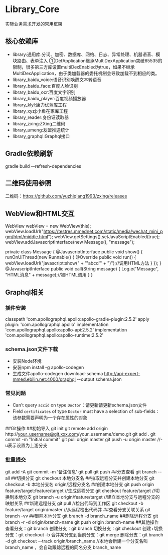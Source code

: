 # Library_Core
实际业务需求开发的常用框架

## 核心依赖库
* library:通用库:分词、加密、数据库、网络、日志、异常处理、机器语音、模块路由、表单注入
    ①DefApplication继承MultiDexApplication突破65535的限制，很多第三方库设置multiDexEnabled为true，如果不继承MultiDexApplication，由于类加载器的委托机制会导致加载不到相应的类。
* library_baidu_voice:语音识别唤醒文本转语音
* library_baidu_face:百度人脸识别
* library_baidu_ocr:百度文字识别
* library_baidu_player:百度视频播放器
* library_klyl:康力优蓝库工程
* library_xyzj:小鱼在家库工程
* library_reader:身份证读取器
* library_zxing:ZXing二维码
* library_umeng:友盟推送统计
* library_graphql:Graphql接口

## Gradle依赖刷新
gradle build --refresh-dependencies

## 二维码使用参照
二维码：https://github.com/yuzhiqiang1993/zxing/releases

## WebView和HTML交互
WebView webView = new WebView(this);
webView.loadUrl("https://testres.mmednet.com/static/media/wechat_mini_pgm/html/middle.html");
webView.getSettings().setJavaScriptEnabled(true);
webView.addJavascriptInterface(new Message(), "message");

private class Message {
    @JavascriptInterface
    public void show() {
        runOnUiThread(new Runnable() {
            @Override
            public void run() {
                webView.loadUrl("javascript:show(" + "'abcd'" + ")");//调用HTML方法
            }
        });
    }
    @JavascriptInterface
    public void call(String message) {
        Log.e("Message", "HTML消息" + message);//被HTML调用
    }
}

## Graphql相关
### 插件安装
classpath 'com.apollographql.apollo:apollo-gradle-plugin:2.5.2'
apply plugin: 'com.apollographql.apollo'
implementation 'com.apollographql.apollo:apollo-api:2.5.2'
implementation 'com.apollographql.apollo:apollo-runtime:2.5.2'
### schema.json文件下载
* 安装Node环境
* 安装npm install -g apollo-codegen
* 生成文件apollo-codegen download-schema http://api-expert-mmed.ebilin.net:4000/graphql --output schema.json
### 常见问题
* Can't query `accid` on type `Doctor`：请更新请更新schema.json文件
* Field `certificates` of type `Doctor` must have a selection of sub-fields：该参数需要声明为一个存在属性的对象

##Git操作
##初始导入
git init
git remote add origin http://your_username@git.xxx.com/your_username/demo.git
git add .
git commit -m "Initial commit"
git pull origin master
git push -u origin master		//-u表示设置为上游分支
### 批量提交
git add -A
git commit -m '备注信息'
git pull
git push
##分支查看
git branch --all
##切换分支
git checkout 本地分支名
##拉取远程分支并创建本地分支
git checkout -b 本地分支名 origin/远程分支名
##创建本地分支
git push origin feature/target:feature/target		//生成远程分支
git checkout feature/target				            //切换到本地分支
git branch -u origin/feature/target			        //建立本地分支与远程分支的映射关系
##新建远程分支
git pull						                    //检出代码到工作区
git checkout -b feature/target origin/master 		//从远程检出代码并
##查看分支关联关系
git branch -vv
##删除本地分支
git branch -d branch_name
##删除远程分支
git branch -r -d origin/branch-name
git push origin :branch-name
##其他操作
查看分支：git branch
创建分支：git branch <name>
切换分支：git checkout <name>
创建+切换分支：git checkout -b <name>
合并某分支到当前分支：git merge <name>
删除分支：git branch -d <name>
git checkout --track origin/branch_name             //本地会新建一个分支名叫 branch_name ，会自动跟踪远程的同名分支 branch_name

